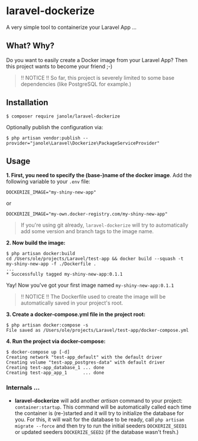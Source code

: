 # laravel-dockerize
A very simple tool to containerize your Laravel App ...

## What? Why?
Do you want to easily create a Docker image from your Laravel App? Then this project wants to become your friend ;-)

> !! NOTICE !! So far, this project is severely limited to some base dependencies (like PostgreSQL for example.)

## Installation
```
$ composer require janole/laravel-dockerize
```

Optionally publish the configuration via:

```
$ php artisan vendor:publish --provider="janole\Laravel\Dockerize\PackageServiceProvider"
```

## Usage

**1. First, you need to specify the (base-)name of the docker image**. Add the following variable to your `.env` file:

```
DOCKERIZE_IMAGE="my-shiny-new-app"
```

or

```
DOCKERIZE_IMAGE="my-own.docker-registry.com/my-shiny-new-app"
```

> If you're using git already, `laravel-dockerize` will try to automatically add some version and branch tags to the image name.

**2. Now build the image:**

```
$ php artisan docker:build
cd /Users/ole/projects/Laravel/test-app && docker build --squash -t my-shiny-new-app -f ./Dockerfile .
...
* Successfully tagged my-shiny-new-app:0.1.1
```

Yay! Now you've got your first image named `my-shiny-new-app:0.1.1`

> !! NOTICE !! The Dockerfile used to create the image will be automatically saved in your project's root.

**3. Create a docker-compose.yml file in the project root:**

```
$ php artisan docker:compose -s 
File saved as /Users/ole/projects/Laravel/test-app/docker-compose.yml
```

**4. Run the project via docker-compose:**

```
$ docker-compose up [-d]
Creating network "test-app_default" with the default driver
Creating volume "test-app_postgres-data" with default driver
Creating test-app_database_1 ... done
Creating test-app_app_1      ... done
```

### Internals ...

- **laravel-dockerize** will add another *artisan* command to your project: `container:startup`. This command will be automatically called each time the container is (re-)started and it will try to initialize the database for you. For this, it will wait for the database to be ready, call `php artisan migrate --force` and then try to run the initial seeders `DOCKERIZE_SEED1` or updated seeders `DOCKERIZE_SEED2` (if the database wasn't fresh.)
